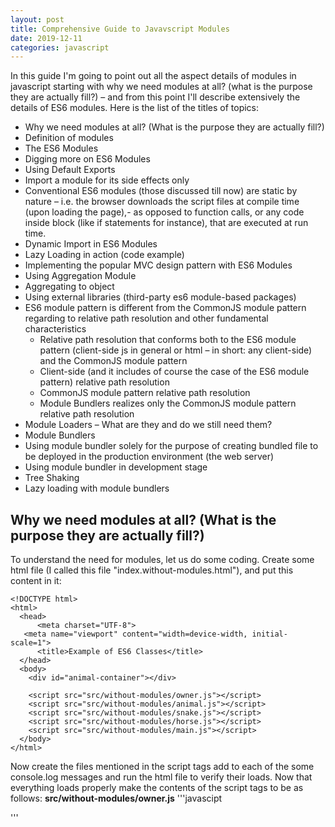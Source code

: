 ```yaml
---
layout: post
title: Comprehensive Guide to Javavscript Modules
date: 2019-12-11
categories: javascript
---
```


In this guide I'm going to point out all the aspect details of modules in javascript starting with why we need modules at all? (what is the purpose they are actually fill?) – and from this point I'll describe extensively the details of ES6 modules.
Here is the list of the titles of topics:
* Why we need modules at all? (What is the purpose they are actually fill?)
* Definition of modules
* The ES6 Modules
 * Digging more on ES6 Modules
 * Using Default Exports
 * Import a module for its side effects only
 * Conventional ES6 modules (those discussed till now) are static by nature – i.e. the browser downloads the script files at compile time (upon loading the page),- as opposed to function calls, or any code inside block (like if statements for instance),  that are executed at run time.
 * Dynamic Import in ES6 Modules
 * Lazy Loading in action (code example)
 * Implementing the popular MVC design pattern with ES6 Modules
 * Using Aggregation Module
  *	Aggregating to object
 * Using external libraries (third-party es6 module-based packages)
 * ES6 module pattern is different from the CommonJS module pattern regarding to relative path resolution and other fundamental characteristics
   * Relative path resolution that conforms both to the ES6 module pattern (client-side js in general or html – in short: any client-side) and the CommonJS module pattern
   * Client-side (and it includes of course the case of the ES6 module pattern) relative path resolution
   * CommonJS module pattern relative path resolution
   * Module Bundlers realizes only the CommonJS module pattern relative path resolution
* Module Loaders – What are they and do we still need them?
* Module Bundlers
 * Using module bundler solely for the purpose of creating bundled file to be deployed in the production environment (the web server)
 * Using module bundler in development stage
 * Tree Shaking
 * Lazy loading with module bundlers

## Why we need modules at all? (What is the purpose they are actually fill?)
To understand the need for modules, let us do some coding. Create some html file (I called this file "index.without-modules.html"), and put this content in it:
```
<!DOCTYPE html>
<html>
  <head>
	  <meta charset="UTF-8">
   <meta name="viewport" content="width=device-width, initial-scale=1">
	  <title>Example of ES6 Classes</title>
  </head>	
  <body>
    <div id="animal-container"></div>
  
    <script src="src/without-modules/owner.js"></script>
    <script src="src/without-modules/animal.js"></script>
    <script src="src/without-modules/snake.js"></script>
    <script src="src/without-modules/horse.js"></script>
    <script src="src/without-modules/main.js"></script>
  </body>
</html>
```
Now create the files mentioned in the script tags add to each of the some console.log messages and run the html file to verify their loads.
Now that everything loads properly make the contents of the script tags to be as follows:
<b>src/without-modules/owner.js</b>
'''javascipt

'''
